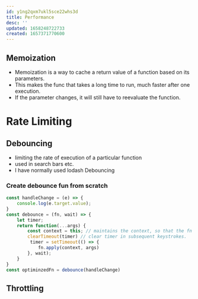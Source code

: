 ```yaml
---
id: y1ng2qxm7ukl5sce22whs3d
title: Performance
desc: ''
updated: 1658248722733
created: 1657371770600
---
```


## Memoization
- Memoization is a way to cache a return value of a function based on its parameters.
- This makes the func that takes a long time to run, much faster after one execution. 
- If the parameter changes, it will still have to reevaluate the function. 

# Rate Limiting

## Debouncing

- limiting the rate of execution of a particular function
- used in search bars etc.
- I have normally used lodash Debouncing

### Create debounce fun from scratch

```js
const handleChange = (e) => {
    console.log(e.target.value);
}
const debounce = (fn, wait) => {
    let timer;
    return function(...args) {
        const context = this; // maintains the context, so that the fn is called within the same lexical environment with same arguments as it was running before wrapping it around a debounce function.
        clearTimeout(timer) // clear timer in subsequent keystrokes.
         timer = setTimeout(() => {
            fn.apply(context, args)
        }, wait);
    }
}
const optiminzedFn = debounce(handleChange)
```

## Throttling